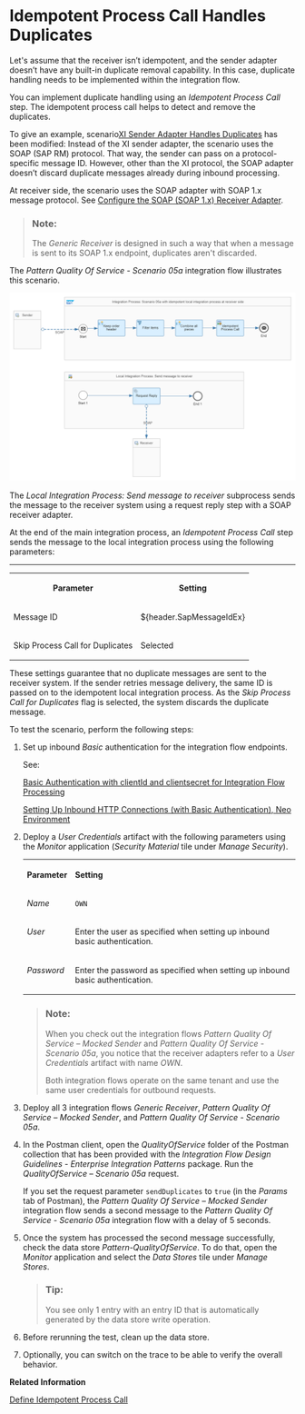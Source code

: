 <!-- loioda18f7332adc49a6b6999cf0934822ae -->

# Idempotent Process Call Handles Duplicates

Let's assume that the receiver isn’t idempotent, and the sender adapter doesn’t have any built-in duplicate removal capability. In this case, duplicate handling needs to be implemented within the integration flow.

You can implement duplicate handling using an *Idempotent Process Call* step. The idempotent process call helps to detect and remove the duplicates.

To give an example, scenario[XI Sender Adapter Handles Duplicates](xi-sender-adapter-handles-duplicates-7c9a0fd.md) has been modified: Instead of the XI sender adapter, the scenario uses the SOAP \(SAP RM\) protocol. That way, the sender can pass on a protocol-specific message ID. However, other than the XI protocol, the SOAP adapter doesn’t discard duplicate messages already during inbound processing.

At receiver side, the scenario uses the SOAP adapter with SOAP 1.x message protocol. See [Configure the SOAP \(SOAP 1.x\) Receiver Adapter](configure-the-soap-soap-1-x-receiver-adapter-57f7b34.md).

> ### Note:  
> The *Generic Receiver* is designed in such a way that when a message is sent to its SOAP 1.x endpoint, duplicates aren't discarded.

The *Pattern Quality Of Service - Scenario 05a* integration flow illustrates this scenario.

![](images/Integration_Flow_05a_idempotant_process_call_8047f70.png)

The *Local Integration Process: Send message to receiver* subprocess sends the message to the receiver system using a request reply step with a SOAP receiver adapter.

At the end of the main integration process, an *Idempotent Process Call* step sends the message to the local integration process using the following parameters:

****


<table>
<tr>
<th valign="top">

Parameter

</th>
<th valign="top">

Setting

</th>
</tr>
<tr>
<td valign="top">

Message ID

</td>
<td valign="top">

$\{header.SapMessageIdEx\}

</td>
</tr>
<tr>
<td valign="top">

Skip Process Call for Duplicates

</td>
<td valign="top">

Selected

</td>
</tr>
</table>

These settings guarantee that no duplicate messages are sent to the receiver system. If the sender retries message delivery, the same ID is passed on to the idempotent local integration process. As the *Skip Process Call for Duplicates* flag is selected, the system discards the duplicate message.

To test the scenario, perform the following steps:

1.  Set up inbound *Basic* authentication for the integration flow endpoints.

    See:

    [Basic Authentication with clientId and clientsecret for Integration Flow Processing](../ConnectionSetup/basic-authentication-with-clientid-and-clientsecret-for-integration-flow-processing-647eeb3.md)

    [Setting Up Inbound HTTP Connections \(with Basic Authentication\), Neo Environment](../ConnectionSetup/setting-up-inbound-http-connections-with-basic-authentication-neo-environment-391c45c.md)

2.  Deploy a *User Credentials* artifact with the following parameters using the *Monitor* application \(*Security Material* tile under *Manage Security*\).


    <table>
    <tr>
    <th valign="top">

    Parameter
    
    </th>
    <th valign="top">

    Setting
    
    </th>
    </tr>
    <tr>
    <td valign="top">
    
    *Name*
    
    </td>
    <td valign="top">
    
    `OWN`
    
    </td>
    </tr>
    <tr>
    <td valign="top">
    
    *User*
    
    </td>
    <td valign="top">
    
    Enter the user as specified when setting up inbound basic authentication.
    
    </td>
    </tr>
    <tr>
    <td valign="top">
    
    *Password*
    
    </td>
    <td valign="top">
    
    Enter the password as specified when setting up inbound basic authentication.
    
    </td>
    </tr>
    </table>
    
    > ### Note:  
    > When you check out the integration flows *Pattern Quality Of Service – Mocked Sender* and *Pattern Quality Of Service - Scenario 05a*, you notice that the receiver adapters refer to a *User Credentials* artifact with name *OWN*.
    > 
    > Both integration flows operate on the same tenant and use the same user credentials for outbound requests.

3.  Deploy all 3 integration flows *Generic Receiver*, *Pattern Quality Of Service – Mocked Sender*, and *Pattern Quality Of Service - Scenario 05a*.
4.  In the Postman client, open the *QualityOfService* folder of the Postman collection that has been provided with the *Integration Flow Design Guidelines - Enterprise Integration Patterns* package. Run the *QualityOfService – Scenario 05a* request.

    If you set the request parameter `sendDuplicates` to `true` \(in the *Params* tab of Postman\), the *Pattern Quality Of Service – Mocked Sender* integration flow sends a second message to the *Pattern Quality Of Service - Scenario 05a* integration flow with a delay of 5 seconds.

5.  Once the system has processed the second message successfully, check the data store *Pattern-QualityOfService*. To do that, open the *Monitor* application and select the *Data Stores* tile under *Manage Stores*.

    > ### Tip:  
    > You see only 1 entry with an entry ID that is automatically generated by the data store write operation.

6.  Before rerunning the test, clean up the data store.
7.  Optionally, you can switch on the trace to be able to verify the overall behavior.

**Related Information**  


[Define Idempotent Process Call](define-idempotent-process-call-84c85d7.md "Execute a process call step to check if an incoming message was already processed, and skip the processing of this message.")

